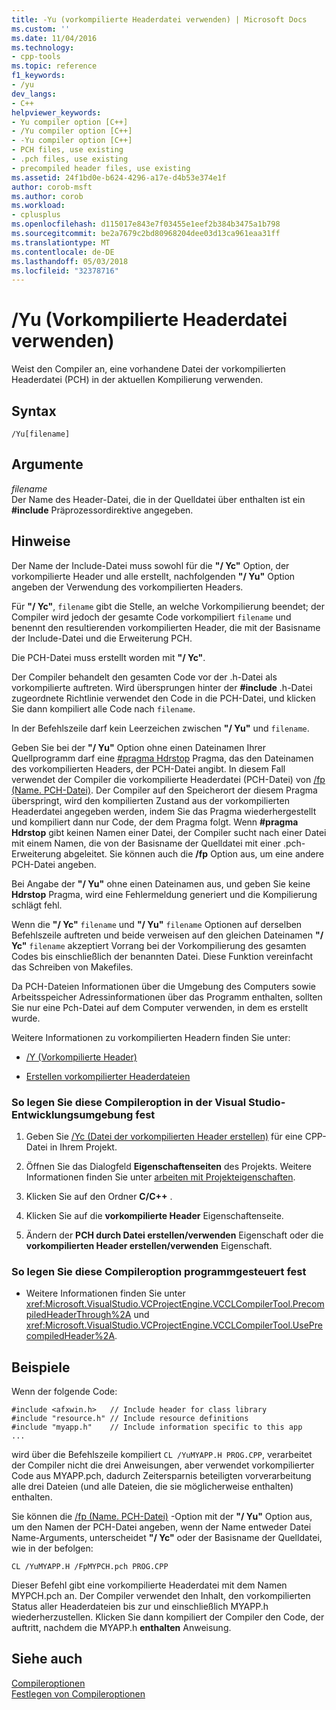 ```yaml
---
title: -Yu (vorkompilierte Headerdatei verwenden) | Microsoft Docs
ms.custom: ''
ms.date: 11/04/2016
ms.technology:
- cpp-tools
ms.topic: reference
f1_keywords:
- /yu
dev_langs:
- C++
helpviewer_keywords:
- Yu compiler option [C++]
- /Yu compiler option [C++]
- -Yu compiler option [C++]
- PCH files, use existing
- .pch files, use existing
- precompiled header files, use existing
ms.assetid: 24f1bd0e-b624-4296-a17e-d4b53e374e1f
author: corob-msft
ms.author: corob
ms.workload:
- cplusplus
ms.openlocfilehash: d115017e843e7f03455e1eef2b384b3475a1b798
ms.sourcegitcommit: be2a7679c2bd80968204dee03d13ca961eaa31ff
ms.translationtype: MT
ms.contentlocale: de-DE
ms.lasthandoff: 05/03/2018
ms.locfileid: "32378716"
---
```

# <a name="yu-use-precompiled-header-file"></a>/Yu (Vorkompilierte Headerdatei verwenden)
Weist den Compiler an, eine vorhandene Datei der vorkompilierten Headerdatei (PCH) in der aktuellen Kompilierung verwenden.  
  
## <a name="syntax"></a>Syntax  
  
```  
/Yu[filename]  
```  
  
## <a name="arguments"></a>Argumente  
 *filename*  
 Der Name des Header-Datei, die in der Quelldatei über enthalten ist ein **#include** Präprozessordirektive angegeben.  
  
## <a name="remarks"></a>Hinweise  
 Der Name der Include-Datei muss sowohl für die **"/ Yc"** Option, der vorkompilierte Header und alle erstellt, nachfolgenden **"/ Yu"** Option angeben der Verwendung des vorkompilierten Headers.  
  
 Für **"/ Yc"**, `filename` gibt die Stelle, an welche Vorkompilierung beendet; der Compiler wird jedoch der gesamte Code vorkompiliert `filename` und benennt den resultierenden vorkompilierten Header, die mit der Basisname der Include-Datei und die Erweiterung PCH.  
  
 Die PCH-Datei muss erstellt worden mit **"/ Yc"**.  
  
 Der Compiler behandelt den gesamten Code vor der .h-Datei als vorkompilierte auftreten. Wird übersprungen hinter der **#include** .h-Datei zugeordnete Richtlinie verwendet den Code in die PCH-Datei, und klicken Sie dann kompiliert alle Code nach `filename`.  
  
 In der Befehlszeile darf kein Leerzeichen zwischen **"/ Yu"** und `filename`.  
  
 Geben Sie bei der **"/ Yu"** Option ohne einen Dateinamen Ihrer Quellprogramm darf eine [#pragma Hdrstop](../../preprocessor/hdrstop.md) Pragma, das den Dateinamen des vorkompilierten Headers, der PCH-Datei angibt. In diesem Fall verwendet der Compiler die vorkompilierte Headerdatei (PCH-Datei) von  [ /fp (Name. PCH-Datei)](../../build/reference/fp-name-dot-pch-file.md). Der Compiler auf den Speicherort der diesem Pragma überspringt, wird den kompilierten Zustand aus der vorkompilierten Headerdatei angegeben werden, indem Sie das Pragma wiederhergestellt und kompiliert dann nur Code, der dem Pragma folgt. Wenn **#pragma Hdrstop** gibt keinen Namen einer Datei, der Compiler sucht nach einer Datei mit einem Namen, die von der Basisname der Quelldatei mit einer .pch-Erweiterung abgeleitet. Sie können auch die **/fp** Option aus, um eine andere PCH-Datei angeben.  
  
 Bei Angabe der **"/ Yu"** ohne einen Dateinamen aus, und geben Sie keine **Hdrstop** Pragma, wird eine Fehlermeldung generiert und die Kompilierung schlägt fehl.  
  
 Wenn die **"/ Yc"** `filename` und **"/ Yu"** `filename` Optionen auf derselben Befehlszeile auftreten und beide verweisen auf den gleichen Dateinamen **"/ Yc"** `filename` akzeptiert Vorrang bei der Vorkompilierung des gesamten Codes bis einschließlich der benannten Datei. Diese Funktion vereinfacht das Schreiben von Makefiles.  
  
 Da PCH-Dateien Informationen über die Umgebung des Computers sowie Arbeitsspeicher Adressinformationen über das Programm enthalten, sollten Sie nur eine Pch-Datei auf dem Computer verwenden, in dem es erstellt wurde.  
  
 Weitere Informationen zu vorkompilierten Headern finden Sie unter:  
  
-   [/Y (Vorkompilierte Header)](../../build/reference/y-precompiled-headers.md)  
  
-   [Erstellen vorkompilierter Headerdateien](../../build/reference/creating-precompiled-header-files.md)  
  
### <a name="to-set-this-compiler-option-in-the-visual-studio-development-environment"></a>So legen Sie diese Compileroption in der Visual Studio-Entwicklungsumgebung fest  
  
1.  Geben Sie [/Yc (Datei der vorkompilierten Header erstellen)](../../build/reference/yc-create-precompiled-header-file.md) für eine CPP-Datei in Ihrem Projekt.  
  
2.  Öffnen Sie das Dialogfeld **Eigenschaftenseiten** des Projekts. Weitere Informationen finden Sie unter [arbeiten mit Projekteigenschaften](../../ide/working-with-project-properties.md).  
  
3.  Klicken Sie auf den Ordner **C/C++** .  
  
4.  Klicken Sie auf die **vorkompilierte Header** Eigenschaftenseite.  
  
5.  Ändern der **PCH durch Datei erstellen/verwenden** Eigenschaft oder die **vorkompilierten Header erstellen/verwenden** Eigenschaft.  
  
### <a name="to-set-this-compiler-option-programmatically"></a>So legen Sie diese Compileroption programmgesteuert fest  
  
-   Weitere Informationen finden Sie unter <xref:Microsoft.VisualStudio.VCProjectEngine.VCCLCompilerTool.PrecompiledHeaderThrough%2A> und <xref:Microsoft.VisualStudio.VCProjectEngine.VCCLCompilerTool.UsePrecompiledHeader%2A>.  
  
## <a name="examples"></a>Beispiele  
 Wenn der folgende Code:  
  
```  
#include <afxwin.h>   // Include header for class library  
#include "resource.h" // Include resource definitions  
#include "myapp.h"    // Include information specific to this app  
...  
```  
  
 wird über die Befehlszeile kompiliert `CL /YuMYAPP.H PROG.CPP`, verarbeitet der Compiler nicht die drei Anweisungen, aber verwendet vorkompilierter Code aus MYAPP.pch, dadurch Zeitersparnis beteiligten vorverarbeitung alle drei Dateien (und alle Dateien, die sie möglicherweise enthalten) enthalten.  
  
 Sie können die  [ /fp (Name. PCH-Datei)](../../build/reference/fp-name-dot-pch-file.md) -Option mit der **"/ Yu"** Option aus, um den Namen der PCH-Datei angeben, wenn der Name entweder Datei Name-Arguments, unterscheidet **"/ Yc"** oder der Basisname der Quelldatei, wie in der befolgen:  
  
```  
CL /YuMYAPP.H /FpMYPCH.pch PROG.CPP  
```  
  
 Dieser Befehl gibt eine vorkompilierte Headerdatei mit dem Namen MYPCH.pch an. Der Compiler verwendet den Inhalt, den vorkompilierten Status aller Headerdateien bis zur und einschließlich MYAPP.h wiederherzustellen. Klicken Sie dann kompiliert der Compiler den Code, der auftritt, nachdem die MYAPP.h **enthalten** Anweisung.  
  
## <a name="see-also"></a>Siehe auch  
 [Compileroptionen](../../build/reference/compiler-options.md)   
 [Festlegen von Compileroptionen](../../build/reference/setting-compiler-options.md)